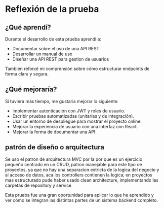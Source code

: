 # Reflexión de la prueba

## ¿Qué aprendí?

Durante el desarrollo de esta prueba aprendi a:
- Documentar sobre el uso de una API REST
- Desarrollar un manual de uso
- Diseñar una API REST para gestion de usuarios

También reforcé mi comprensión sobre cómo estructurar endpoints de forma clara y segura.

## ¿Qué mejoraría?

Si tuviera más tiempo, me gustaria mejorar lo siguiente:

- Implementar autenticación con JWT y roles de usuario.
- Escribir pruebas automatizadas (unitarias y de integración).
- Usar un entorno de despliegue para mostrar el proyecto online.
- Mejorar la experiencia de usuario con una interfaz con React.
- Mejorar la forma de documentar una API

## patrón de diseño o arquitectura

Se uso el patron de arquitectura MVC por la por que es un ejercicio pequeño centrado en un CRUD, patron manejable para este tipo de proyectos, ya que no hay una separacion extricta de la logica del negocio y al acceso de datos, aca los controllers contienen la logica; en proyectos mas estructurado pude haber usado clean architecture, implementando las carpetas de repository y service.



Esta prueba fue una gran oportunidad para aplicar lo que he aprendido y ver cómo se integran las distintas partes de un sistema backend completo.

